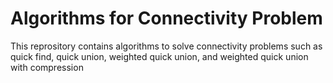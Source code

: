 # Algorithms for Connectivity Problem

This reprository contains algorithms to solve connectivity problems such as quick find, quick union, weighted quick union, and weighted quick union with compression
